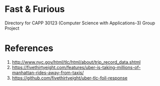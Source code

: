 # Fast & Furious
Directory for CAPP 30123 (Computer Science with Applications-3) Group Project

# References
1. http://www.nyc.gov/html/tlc/html/about/trip_record_data.shtml
2. https://fivethirtyeight.com/features/uber-is-taking-millions-of-manhattan-rides-away-from-taxis/
3. https://github.com/fivethirtyeight/uber-tlc-foil-response
